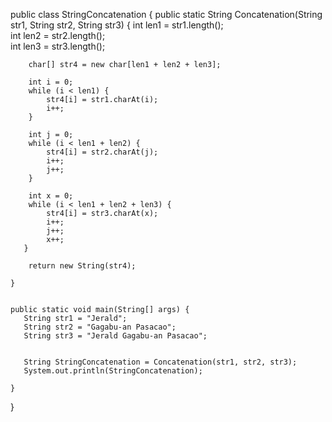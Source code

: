 public class StringConcatenation {
   public static String Concatenation(String str1, String str2, String str3) {
        int len1 = str1.length();                
        int len2 = str2.length();                     
        int len3 = str3.length();                       
         
        char[] str4 = new char[len1 + len2 + len3];     
        
        int i = 0;                                      
        while (i < len1) {
            str4[i] = str1.charAt(i);
            i++;
        }
        
        int j = 0;
        while (i < len1 + len2) {
            str4[i] = str2.charAt(j);
            i++;
            j++;
        }
        
        int x = 0;
        while (i < len1 + len2 + len3) {         
            str4[i] = str3.charAt(x);
            i++;
            j++;
            x++;
       }

        return new String(str4);
        
    }
    
    
    public static void main(String[] args) {
       String str1 = "Jerald";
       String str2 = "Gagabu-an Pasacao";
       String str3 = "Jerald Gagabu-an Pasacao";
       
       
       String StringConcatenation = Concatenation(str1, str2, str3);
       System.out.println(StringConcatenation);
         
    }
}
